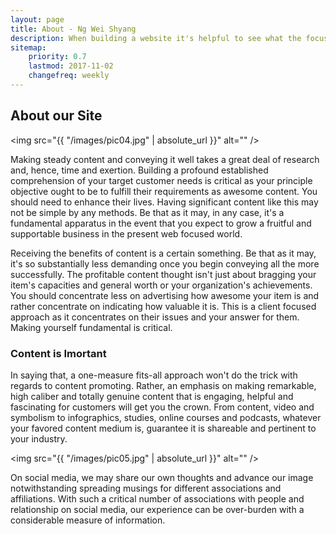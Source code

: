 ```yaml
---
layout: page
title: About - Ng Wei Shyang
description: When building a website it's helpful to see what the focus of your site is. This page is an example of how to show a website's focus.
sitemap:
    priority: 0.7
    lastmod: 2017-11-02
    changefreq: weekly
---
```

## About our Site

<span class="image left"><img src="{{ "/images/pic04.jpg" | absolute_url }}" alt="" /></span>

Making steady content and conveying it well takes a great deal of research and, hence, time and exertion. Building a profound established comprehension of your target customer needs is critical as your principle objective ought to be to fulfill their requirements as awesome content. You should need to enhance their lives. Having significant content like this may not be simple by any methods. Be that as it may, in any case, it's a fundamental apparatus in the event that you expect to grow a fruitful and supportable business in the present web focused world.

Receiving the benefits of content is a certain something. Be that as it may, it's so substantially less demanding once you begin conveying all the more successfully. The profitable content thought isn't just about bragging your item's capacities and general worth or your organization's achievements. You should concentrate less on advertising how awesome your item is and rather concentrate on indicating how valuable it is. This is a client focused approach as it concentrates on their issues and your answer for them. Making yourself fundamental is critical.

### Content is Imortant
<div class="box">
  <p>
  In saying that, a one-measure fits-all approach won't do the trick with regards to content promoting. Rather, an emphasis on making remarkable, high caliber and totally genuine content that is engaging, helpful and fascinating for customers will get you the crown. From content, video and symbolism to infographics, studies, online courses and podcasts, whatever your favored content medium is, guarantee it is shareable and pertinent to your industry.
  </p>
</div>

<span class="image left"><img src="{{ "/images/pic05.jpg" | absolute_url }}" alt="" /></span>

On social media, we may share our own thoughts and advance our image notwithstanding spreading musings for different associations and affiliations. With such a critical number of associations with people and relationship on social media, our experience can be over-burden with a considerable measure of information.
